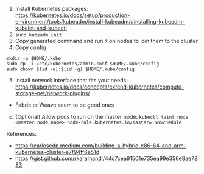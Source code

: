 1. Install Kubernetes packages: https://kubernetes.io/docs/setup/production-environment/tools/kubeadm/install-kubeadm/#installing-kubeadm-kubelet-and-kubectl
2. `sudo kubeadm init`
3. Copy generated command and run it on nodes to join them to the cluster
4. Copy config
```
mkdir -p $HOME/.kube
sudo cp -i /etc/kubernetes/admin.conf $HOME/.kube/config
sudo chown $(id -u):$(id -g) $HOME/.kube/config
```
5. Install network interface that fits your needs: https://kubernetes.io/docs/concepts/extend-kubernetes/compute-storage-net/network-plugins/
  * Fabric or Weave seem to be good ones
6. (Optional) Allow pods to run on the master node: `kubectl taint node <master_node_name> node-role.kubernetes.io/master=:NoSchedule`

References:
* https://carlosedp.medium.com/building-a-hybrid-x86-64-and-arm-kubernetes-cluster-e7f94ff6e51d
* https://gist.github.com/rkaramandi/44c7cea91501e735ea99e356e9ae7883